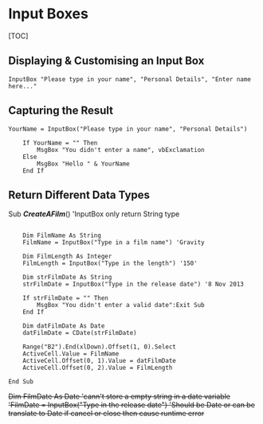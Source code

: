 # Input Boxes

[TOC]

## Displaying & Customising an Input Box

```
InputBox "Please type in your name", "Personal Details", "Enter name here..."
```

## Capturing the Result

```
YourName = InputBox("Please type in your name", "Personal Details")
    
    If YourName = "" Then
        MsgBox "You didn't enter a name", vbExclamation
    Else
        MsgBox "Hello " & YourName
    End If
```

## Return Different Data Types

Sub ***CreateAFilm***() 'InputBox only return String type

```

    Dim FilmName As String
    FilmName = InputBox("Type in a film name") 'Gravity
    
    Dim FilmLength As Integer
    FilmLength = InputBox("Type in the length") '150'
    
    Dim strFilmDate As String
    strFilmDate = InputBox("Type in the release date") '8 Nov 2013
    
    If strFilmDate = "" Then
        MsgBox "You didn't enter a valid date":Exit Sub
    End If
    
    Dim datFilmDate As Date
    datFilmDate = CDate(strFilmDate)
    
    Range("B2").End(xlDown).Offset(1, 0).Select
    ActiveCell.Value = FilmName
    ActiveCell.Offset(0, 1).Value = datFilmDate
    ActiveCell.Offset(0, 2).Value = FilmLength
    
End Sub

```

~~Dim FilmDate As Date 'cann't store a empty string in a date variable~~
~~'FilmDate = InputBox("Type in the release date") 'Should be Date or can be translate to Date if cancel or close then cause runtime error~~
